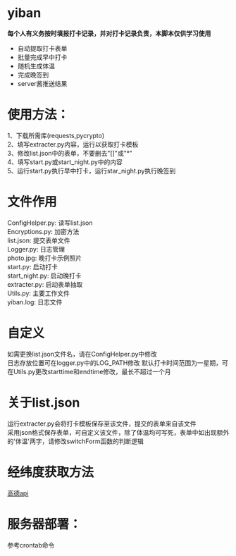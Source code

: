 # yiban

**每个人有义务按时填报打卡记录，并对打卡记录负责，本脚本仅供学习使用**

* 自动提取打卡表单
* 批量完成早中打卡
* 随机生成体温
* 完成晚签到
* server酱推送结果

# 使用方法：  
1、下载所需库(requests,pycrypto)  
2、填写extracter.py内容，运行以获取打卡模板  
3、修改list.json中的表单，不要删去"[]"或"°"  
4、填写start.py或start_night.py中的内容  
5、运行start.py执行早中打卡，运行star_night.py执行晚签到

# 文件作用
ConfigHelper.py: 读写list.json  
Encryptions.py: 加密方法  
list.json: 提交表单文件  
Logger.py: 日志管理  
photo.jpg: 晚打卡示例照片  
start.py: 启动打卡  
start_night.py: 启动晚打卡  
extracter.py: 启动表单抽取  
Utils.py: 主要工作文件  
yiban.log: 日志文件

# 自定义
如需更换list.json文件名，请在ConfigHelper.py中修改  
日志存放位置可在logger.py中的LOG_PATH修改
默认打卡时间范围为一星期，可在Utils.py更改starttime和endtime修改，最长不超过一个月  

# 关于list.json
运行extracter.py会将打卡模板保存至该文件，提交的表单来自该文件  
采用json格式保存表单，可自定义该文件，除了体温均可写死，表单中如出现额外的'体温'两字，请修改switchForm函数的判断逻辑

# 经纬度获取方法
[高德api](https://lbs.amap.com/tools/picker)

# 服务器部署：
参考crontab命令
